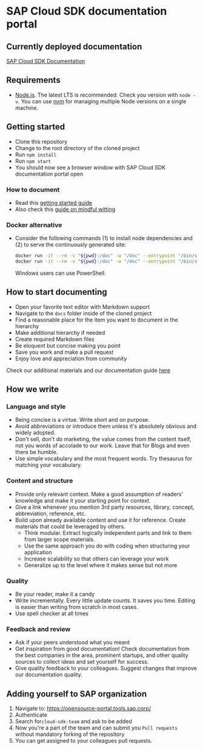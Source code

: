 # SAP Cloud SDK documentation portal

## Currently deployed documentation ##

[SAP Cloud SDK Documentation](https://sap.github.io/cloud-sdk/ )

## Requirements ##

- [Node.js](https://nodejs.org/en/download/). The latest LTS is recommended. Check you version with `node -v`. You can use [nvm](https://github.com/nvm-sh/nvm) for managing multiple Node versions on a single machine.

## Getting started ##

- Clone this repository
- Change to the root directory of the cloned project
- Run `npm install`
- Run `npm start`
- You should now see a browser window with SAP Cloud SDK documentation portal open

### How to document
- Read this [getting started guide](https://sap.github.io/cloud-sdk/docs/dzen/getting-started )
- Also check this [guide on mindful witting](https://sap.github.io/cloud-sdk/docs/dzen/how-to-write-documentation )


### Docker alternative

- Consider the following commands (1) to install node dependencies and (2) to serve the continuously generated site:
  ```bash
  docker run -it --rm -v "${pwd}:/doc" -w "/doc" --entrypoint "/bin/sh" node:alpine3.10 -c "npm ci"
  docker run -it --rm -v "${pwd}:/doc" -w "/doc" --entrypoint "/bin/sh" -p 3000:3000 node:alpine3.10 -c "npm run start -- --port 3000 --host 0.0.0.0"
  ```
  Windows users can use PowerShell.

## How to start documenting ##

- Open your favorite text editor with Markdown support
- Navigate to the `docs` folder inside of the cloned project
- Find a reasonable place for the item you want to document in the hierarchy
- Make additional hierarchy if needed
- Create required Markdown files
- Be eloquent but concise making you point
- Save you work and make a pull request
- Enjoy love and appreciation from community

Check our additional materials and our documentation guide [here](https://sap.github.io/cloud-sdk/docs/dzen/getting-started )

## How we write

### Language and style

- Being concise is a virtue. Write short and on purpose.
- Avoid abbreviations or introduce them unless it's absolutely obvious and widely adopted.
- Don't sell, don't do marketing, the value comes from the content itself, not you words of accolade to our work. Leave that for Blogs and even there be humble.
- Use simple vocabulary and the most frequent words. Try thesaurus for matching your vocabulary.

### Content and structure

- Provide only relevant context. Make a good assumption of readers' knowledge and make it your starting point for context.
- Give a link whenever you mention 3rd party resources, library, concept, abbreviation, reference, etc.
- Build upon already available content and use it for reference. Create materials that could be leveraged by others.
  - Think modular. Extract logically independent parts and link to them from larger scope materials.
  - Use the same approach you do with coding when structuring your application
  - Increase scalability so that others can leverage your work
  - Generalize up to the level where it makes sense but not more

### Quality

- Be your reader, make it a candy
- Write incrementally. Every little update counts. It saves you time. Editing is easier than writing from scratch in most cases.
- Use spell checker at all times

### Feedback and review

- Ask if your peers understood what you meant
- Get inspiration from good documentation! Check documentation from the best companies in the area, prominent startups, and other quality sources to collect ideas and set yourself for success.
- Give quality feedback to your colleagues. Suggest changes that improve our documentation quality.


## Adding yourself to SAP organization

1. Navigate to: https://opensource-portal.tools.sap.corp/
2. Authenticate
3. Search for`cloud-sdk-team` and ask to be added
4. Now you're a part of the team and can submit you `Pull requests` without mandatory forking of the repository
5. You can get assigned to your colleagues pull requests.
